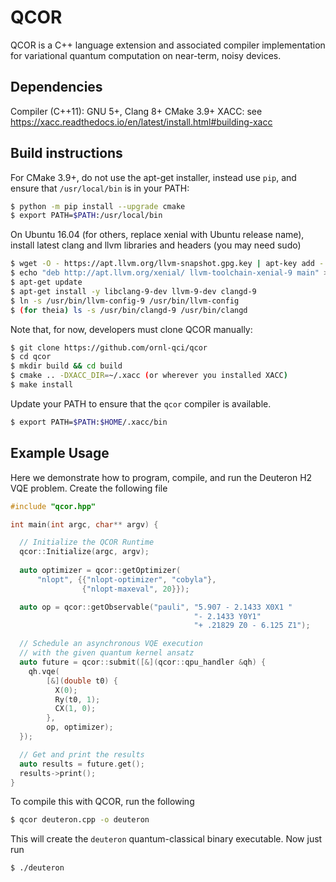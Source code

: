 # QCOR

QCOR is a C++ language extension and associated compiler implementation
for variational quantum computation on near-term, noisy devices.


## Dependencies
Compiler (C++11): GNU 5+, Clang 8+
CMake 3.9+
XACC: see https://xacc.readthedocs.io/en/latest/install.html#building-xacc

## Build instructions
For CMake 3.9+, do not use the apt-get installer, instead use `pip`, and
ensure that `/usr/local/bin` is in your PATH:
```bash
$ python -m pip install --upgrade cmake
$ export PATH=$PATH:/usr/local/bin
```

On Ubuntu 16.04 (for others, replace xenial with Ubuntu release name), install latest clang and llvm libraries and headers (you may need sudo)
```bash
$ wget -O - https://apt.llvm.org/llvm-snapshot.gpg.key | apt-key add -
$ echo "deb http://apt.llvm.org/xenial/ llvm-toolchain-xenial-9 main" > /etc/apt/sources.list.d/llvm.list
$ apt-get update
$ apt-get install -y libclang-9-dev llvm-9-dev clangd-9
$ ln -s /usr/bin/llvm-config-9 /usr/bin/llvm-config
$ (for theia) ls -s /usr/bin/clangd-9 /usr/bin/clangd
```

Note that, for now, developers must clone QCOR manually:
``` bash
$ git clone https://github.com/ornl-qci/qcor
$ cd qcor
$ mkdir build && cd build
$ cmake .. -DXACC_DIR=~/.xacc (or wherever you installed XACC)
$ make install
```
Update your PATH to ensure that the ```qcor``` compiler is available.
```bash
$ export PATH=$PATH:$HOME/.xacc/bin
```

## Example Usage

Here we demonstrate how to program, compile, and run the Deuteron H2 VQE problem. Create
the following file

```cpp
#include "qcor.hpp"

int main(int argc, char** argv) {

  // Initialize the QCOR Runtime
  qcor::Initialize(argc, argv);
  
  auto optimizer = qcor::getOptimizer(
      "nlopt", {{"nlopt-optimizer", "cobyla"},
                {"nlopt-maxeval", 20}});

  auto op = qcor::getObservable("pauli", "5.907 - 2.1433 X0X1 "
                                         "- 2.1433 Y0Y1"
                                         "+ .21829 Z0 - 6.125 Z1");

  // Schedule an asynchronous VQE execution
  // with the given quantum kernel ansatz
  auto future = qcor::submit([&](qcor::qpu_handler &qh) {
    qh.vqe(
        [&](double t0) {
          X(0);
          Ry(t0, 1);
          CX(1, 0);
        },
        op, optimizer);
  });

  // Get and print the results
  auto results = future.get();
  results->print();
}
```
To compile this with QCOR, run the following

```bash
$ qcor deuteron.cpp -o deuteron
```
This will create the ```deuteron``` quantum-classical binary executable.
Now just run
```bash
$ ./deuteron
```
